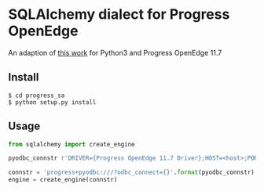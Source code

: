 # SQLAlchemy dialect for Progress OpenEdge

An adaption of [this work](https://github.com/dholth/progress_sa) for Python3 and Progress OpenEdge 11.7

## Install

```$ git clone https://github.com/dominikpegler/progress_sa.git
$ cd progress_sa
$ python setup.py install
```

## Usage

```python
from sqlalchemy import create_engine

pyodbc_connstr r'DRIVER={Progress OpenEdge 11.7 Driver};HOST=<host>;PORT=<port>;DB=<db>;UID=<user>;PWD=<password>;DEFAULTSCHEMA=PUB;'

connstr = 'progress+pyodbc:///?odbc_connect={}'.format(pyodbc_connstr)
engine = create_engine(connstr)
```
